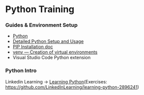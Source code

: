 # Python Training

### Guides & Environment Setup 
- [Python](https://www.python.org/)
- [Detailed Python Setup and Usage](https://docs.python.org/3.10/using/index.html)
- [PIP Installation doc](https://pip.pypa.io/en/stable/installation/)
- [venv — Creation of virtual environments](https://docs.python.org/3/library/venv.html)
- Visual Studio Code Python extension

### Python Intro

Linkedin Learning -> [Learning Python](https://www.linkedin.com/learning/learning-python-14393370)(Exercises: https://github.com/LinkedInLearning/learning-python-2896241)
